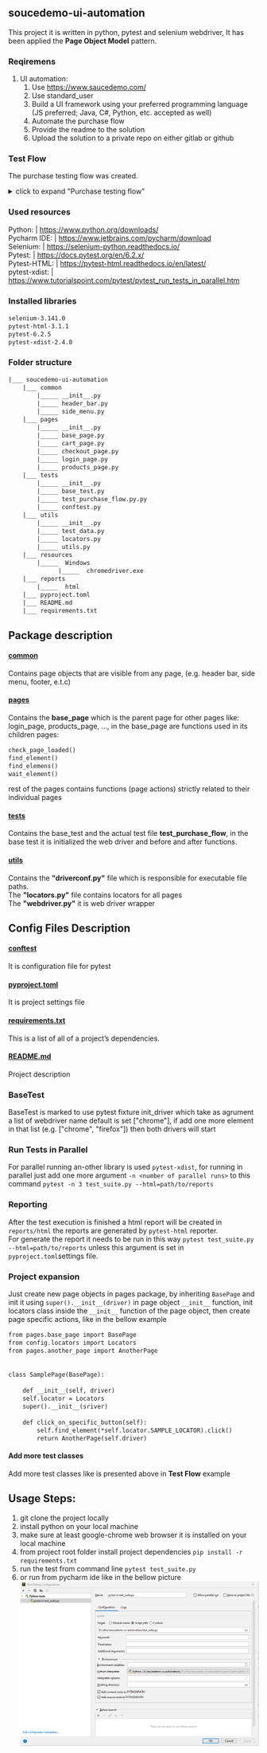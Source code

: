 ## soucedemo-ui-automation
This project it is written in python, pytest and selenium webdriver, It has been applied the **Page Object Model** pattern.

### Reqiremens
1. UI automation:
   1. Use https://www.saucedemo.com/
   2. Use standard_user
   3. Build a UI framework using your preferred programming language (JS preferred; Java, C#, Python, etc. accepted as well)
   4. Automate the purchase flow
   5. Provide the readme to the solution
   6. Upload the solution to a private repo on either gitlab or github

### Test Flow
The purchase testing flow was created.
<details>
   <summary>click to expand "Purchase testing flow"</summary>

    ```
    class TestPurchaseFlow(BaseTest):
      def test_purchase_flow(self):
         login_page = LoginPage(self.driver)
         login_page.login(username=TestData.USERNAME, password=TestData.PASSWORD)

         inventory_page = ProductsPage(self.driver)
         assert inventory_page.page_should_be_loaded()

         products = inventory_page.get_products_list()
         items_to_shopping_cart = inventory_page.add_to_shopping_cart(products)

         header_bar = HeaderBar(self.driver)
         header_bar.click_on_shopping_cart()

         cart_page = CartPage(self.driver)
         items_from_shopping_cart = cart_page.get_cart_items()
         assert cart_page.check_items(items_to_shopping_cart, items_from_shopping_cart)
         cart_page.click_order_checkout()

         checkout_start_page = CheckoutStepOnePage(self.driver)
         assert checkout_start_page.should_be_loaded()
         checkout_start_page.enter_checkout_information(first_name=TestData.FIRST_NAME,
                                                       last_name=TestData.LAST_NAME, zip_code=TestData.ZIP_CODE)
         checkout_start_page.click_continue_checkout()

         checkout_overview_page = CheckoutStepTwoPage(self.driver)
         checkout_overview_page.should_be_loaded()

         assert checkout_overview_page.check_products(products)
         assert checkout_overview_page.count_item_total_amount(
            products) == checkout_overview_page.get_item_total_amount()
         assert checkout_overview_page.count_total_plus_tax_amount() == checkout_overview_page.get_total_amount()

         checkout_overview_page.click_finish_checkout()

         checkout_finish_page = CheckoutCompletePage(self.driver)
         assert checkout_finish_page.should_be_loaded()
         header_bar.click_on_shopping_cart()
         assert cart_page.should_be_empty() == 0
    ```
</details>

### Used resources
Python:             | https://www.python.org/downloads/ <br/>
Pycharm IDE:        | https://www.jetbrains.com/pycharm/download <br/>
Selenium:           | https://selenium-python.readthedocs.io/ <br/>
Pytest:             | https://docs.pytest.org/en/6.2.x/ <br/>
Pytest-HTML:        | https://pytest-html.readthedocs.io/en/latest/  <br/>
pytest-xdist:       | https://www.tutorialspoint.com/pytest/pytest_run_tests_in_parallel.htm <br/>

### Installed libraries
```
selenium-3.141.0
pytest-html-3.1.1
pytest-6.2.5
pytest-xdist-2.4.0
```

### Folder structure
```
|___ soucedemo-ui-automation
    |___ common
        |_____ __init__.py
        |_____ header_bar.py
        |_____ side_menu.py
    |___ pages
        |_____ __init__.py
        |_____ base_page.py
        |_____ cart_page.py
        |_____ checkout_page.py
        |_____ login_page.py
        |_____ products_page.py
    |___ tests
        |_____ __init__.py
        |_____ base_test.py
        |_____ test_purchase_flow.py.py
        |_____ conftest.py
    |___ utils
        |_____ __init__.py
        |_____ test_data.py
        |_____ locators.py
        |_____ utils.py
    |___ resources
        |_____  Windows
              |_____  chromedriver.exe
    |___ reports
        |_____  html
    |___ pyproject.toml
    |___ README.md
    |___ requirements.txt
```
## Package description
#### [common](https://github.com/mottwan/saucedemo-ui-automation/tree/main/common)
Contains page objects that are visible from any page, (e.g. header bar, side menu, footer, e.t.c)
#### [pages](https://github.com/mottwan/saucedemo-ui-automation/tree/main/pages)
Contains the **base_page** which is the parent page for other pages like: login_page, products_page, ..., in the base_page are functions used in its children pages: <br/>
```
check_page_loaded()
find_element()
find_elemens()
wait_element()
```
rest of the pages contains functions (page actions) strictly related to their individual pages

#### [tests](https://github.com/mottwan/saucedemo-ui-automation/tree/main/tests)
Contains the base_test and the actual test file **test_purchase_flow**, in the base test it is initialized the web driver and before and after functions.

#### [utils](https://github.com/mottwan/saucedemo-ui-automation/tree/main/utils)
Contains the **"driverconf.py"** file which is responsible for executable file paths. <br/>
The **"locators.py"** file contains locators for all pages <br/>
The **"webdriver.py"** it is web driver wrapper <br/>

## Config Files Description
#### [conftest](https://github.com/mottwan/saucedemo-ui-automation/blob/main/conftest.py)
It is configuration file for pytest

#### [pyproject.toml](https://github.com/mottwan/saucedemo-ui-automation/blob/main/pyproject.toml)
It is project settings file


#### [requirements.txt](https://github.com/mottwan/saucedemo-ui-automation/blob/main/requirements.txt)
This is a list of all of a project’s dependencies.

#### [README.md](https://github.com/mottwan/saucedemo-ui-automation/blob/main/README.md)
Project description

### BaseTest
BaseTest is marked to use pytest fixture init_driver which take as agrument a list of webdriver name default is set ["chrome"], if add one more element in that list (e.g. ["chrome", "firefox"]) then both drivers will start

### Run Tests in Parallel
For parallel running an-other library is used `pytest-xdist`, for running in parallel just add one more argument `-n <number of parallel runs>` to this command `pytest -n 3 test_suite.py --html=path/to/reports`

### Reporting
After the test execution is finished a html report will be created in `reports/html` the reports are generated by `pytest-html` reporter. </br>
For generate the report it needs to be run in this way `pytest test_suite.py --html=path/to/reports` unless this argument is set in `pyproject.toml`settings file.<br/>

### Project expansion
Just create new page objects in pages package, by inheriting `BasePage` and init it using `super().__init__(driver)` in page object `__init__` function,
init locators class inside the `__init__` function of the page object, then create page specific actions, like in the bellow example <br/>
```bazaar
from pages.base_page import BasePage
from config.locators import Locators
from pages.another_page import AnotherPage


class SamplePage(BasePage):
    
    def __init__(self, driver)
    self.locator = Locators
    super().__init__(sriver)
    
    def click_on_specific_button(self):
        self.find_element(*self.locator.SAMPLE_LOCATOR).click()
        return AnotherPage(self.driver)
```
#### Add more test classes
Add more test classes like is presented above in **Test Flow** example 

## Usage Steps:
1. git clone the project locally
2. install python on your local machine
3. make sure at least google-chrome web browser it is installed on your local machine
4. from project root folder install project dependencies `pip install -r requirements.txt`
5. run the test from command line `pytest test_suite.py`
6. or run from pycharm ide like in the bellow picture ![](resources/images/run_config.PNG)


